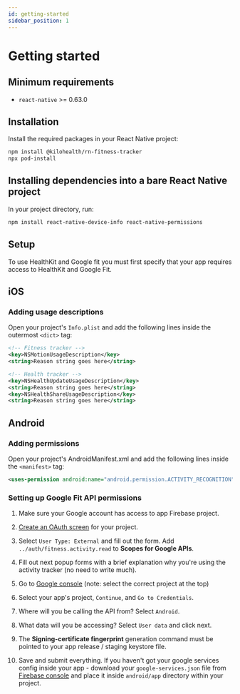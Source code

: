```yaml
---
id: getting-started
sidebar_position: 1
---
```


# Getting started

## Minimum requirements

- `react-native` >= 0.63.0

## Installation

Install the required packages in your React Native project:

```bash npm2yarn
npm install @kilohealth/rn-fitness-tracker
npx pod-install
```

## Installing dependencies into a bare React Native project

In your project directory, run:

```bash npm2yarn
npm install react-native-device-info react-native-permissions
```

## Setup

To use HealthKit and Google fit you must first specify that your app requires access to HealthKit and Google Fit.

## iOS

### Adding usage descriptions

Open your project's `Info.plist` and add the following lines inside the outermost `<dict>` tag:
```xml
<!-- Fitness tracker -->
<key>NSMotionUsageDescription</key>
<string>Reason string goes here</string>

<!-- Health tracker -->
<key>NSHealthUpdateUsageDescription</key>
<string>Reason string goes here</string>
<key>NSHealthShareUsageDescription</key>
<string>Reason string goes here</string>
```

## Android

### Adding permissions

Open your project's AndroidManifest.xml and add the following lines inside the `<manifest>` tag:
```xml
<uses-permission android:name="android.permission.ACTIVITY_RECOGNITION"/>
```

### Setting up Google Fit API permissions

1. Make sure your Google account has access to app Firebase project.

2. [Create an OAuth screen](https://console.developers.google.com/apis/credentials/consent) for your project.

3. Select `User Type: External` and fill out the form. Add `../auth/fitness.activity.read` to
   **Scopes for Google APIs**.

4. Fill out next popup forms with a brief explanation why you're using the activity tracker (no need to write much).

5. Go to [Google console](https://console.developers.google.com/flows/enableapi?apiid=fitness&pli=1) (note: select the correct project at the top)

6. Select your app's project, `Continue`, and `Go to Credentials`.

7. Where will you be calling the API from? Select `Android`.

8. What data will you be accessing? Select `User data` and click next.

9. The **Signing-certificate fingerprint** generation command must be pointed to your app release / staging keystore file.

10. Save and submit everything. If you haven't got your google services config inside your app - download your `google-services.json` file from [Firebase console](https://console.firebase.google.com) and place it inside `android/app` directory within your project.

